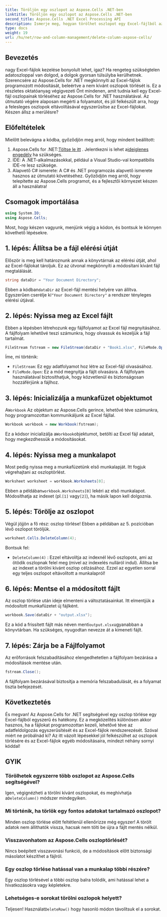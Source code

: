 ```yaml
---
title: Töröljön egy oszlopot az Aspose.Cells .NET-ben
linktitle: Töröljön egy oszlopot az Aspose.Cells .NET-ben
second_title: Aspose.Cells .NET Excel Processing API
description: Ismerje meg, hogyan törölhet oszlopot egy Excel-fájlból az Aspose.Cells for .NET segítségével. Kövesse részletes, lépésenkénti útmutatónkat az Excel-fájl módosításainak egyszerűsítéséhez.
type: docs
weight: 19
url: /hu/net/row-and-column-management/delete-column-aspose-cells/
---
```

## Bevezetés
nagy Excel-fájlok kezelése bonyolult lehet, igaz? Ha rengeteg szükségtelen adatoszloppal van dolgod, a dolgok gyorsan túlsúlyba kerülhetnek. Szerencsére az Aspose.Cells for .NET megkönnyíti az Excel-fájlok programozott módosítását, beleértve a nem kívánt oszlopok törlését is. Ez a részletes oktatóanyag végigvezeti Önt mindenen, amit tudnia kell egy Excel-fájl oszlopainak törléséhez az Aspose.Cells for .NET használatával.
Az útmutató végére alaposan megérti a folyamatot, és jól felkészült arra, hogy a felesleges oszlopok eltávolításával egyszerűsítse az Excel-fájlokat. Készen állsz a merülésre?
## Előfeltételek
Mielőtt belevágna a kódba, győződjön meg arról, hogy mindent beállított:
1.  Aspose.Cells for .NET:[Töltse le itt](https://releases.aspose.com/cells/net/) . Jelentkezni is lehet a[ideiglenes engedély](https://purchase.aspose.com/temporary-license/) ha szükséges.
2. IDE: A .NET-alkalmazásokkal, például a Visual Studio-val kompatibilis IDE-re lesz szüksége.
3. Alapvető C# ismerete: A C# és .NET programozás alapvető ismerete hasznos az útmutató követéséhez.
Győződjön meg arról, hogy telepítette az Aspose.Cells programot, és a fejlesztői környezet készen áll a használatra!
## Csomagok importálása
```csharp
using System.IO;
using Aspose.Cells;
```
Most, hogy készen vagyunk, menjünk végig a kódon, és bontsuk le könnyen követhető lépésekre.
## 1. lépés: Állítsa be a fájl elérési útját
Először is meg kell határoznunk annak a könyvtárnak az elérési útját, ahol az Excel-fájlokat tároljuk. Ez az útvonal megkönnyíti a módosítani kívánt fájl megtalálását.
```csharp
string dataDir = "Your Document Directory";
```
 Ebben a kódban`dataDir` az Excel-fájl mentési helyére van állítva. Egyszerűen cserélje ki`"Your Document Directory"` a rendszer tényleges elérési útjával.
## 2. lépés: Nyissa meg az Excel fájlt
Ebben a lépésben létrehozunk egy fájlfolyamot az Excel fájl megnyitásához. A fájlfolyam lehetővé teszi számunkra, hogy olvassuk és kezeljük a fájl tartalmát.
```csharp
FileStream fstream = new FileStream(dataDir + "Book1.xlsx", FileMode.Open);
```
Íme, mi történik:
- `FileStream`: Ez egy adatfolyamot hoz létre az Excel-fájl olvasásához.
- `FileMode.Open`: Ez a mód megnyitja a fájlt olvasásra.
A fájlfolyam használatával biztosíthatjuk, hogy közvetlenül és biztonságosan hozzáférjünk a fájlhoz.
## 3. lépés: Inicializálja a munkafüzet objektumot
 A`Workbook` Az objektum az Aspose.Cells gerince, lehetővé téve számunkra, hogy programozottan kommunikáljunk az Excel fájllal.
```csharp
Workbook workbook = new Workbook(fstream);
```
 Ez a kódsor inicializálja a`Workbook`objektumot, betölti az Excel fájl adatait, hogy megkezdhessük a módosításokat.
## 4. lépés: Nyissa meg a munkalapot
Most pedig nyissa meg a munkafüzetünk első munkalapját. Itt fogjuk végrehajtani az oszloptörlést.
```csharp
Worksheet worksheet = workbook.Worksheets[0];
```
 Ebben a példában`workbook.Worksheets[0]` lekéri az első munkalapot. Módosíthatja az indexet (pl.`[1]` vagy`[2]`), ha másik lapon kell dolgoznia.
## 5. lépés: Törölje az oszlopot
Végül jöjjön a fő rész: oszlop törlése! Ebben a példában az 5. pozícióban lévő oszlopot töröljük.
```csharp
worksheet.Cells.DeleteColumn(4);
```
Bontsuk fel:
- `DeleteColumn(4)` : Ezzel eltávolítja az indexnél lévő oszlopot`4`, ami az ötödik oszlopnak felel meg (mivel az indexelés nulláról indul). Állítsa be az indexet a törölni kívánt oszlop célzásához.
Ezzel az egyetlen sorral egy teljes oszlopot eltávolított a munkalapról!
## 6. lépés: Mentse el a módosított fájlt
Az oszlop törlése után ideje elmenteni a változtatásainkat. Itt elmentjük a módosított munkafüzetet új fájlként.
```csharp
workbook.Save(dataDir + "output.xlsx");
```
 Ez a kód a frissített fájlt más néven menti`output.xlsx`ugyanabban a könyvtárban. Ha szükséges, nyugodtan nevezze át a kimeneti fájlt.
## 7. lépés: Zárja be a Fájlfolyamot
Az erőforrások felszabadításához elengedhetetlen a fájlfolyam bezárása a módosítások mentése után.
```csharp
fstream.Close();
```
A fájlfolyam bezárásával biztosítja a memória felszabadulását, és a folyamat tiszta befejezését.
## Következtetés
És megvan! Az Aspose.Cells for .NET segítségével egy oszlop törlése egy Excel-fájlból egyszerű és hatékony. Ez a megközelítés különösen akkor hasznos, ha a fájlokat programozottan kezeli, lehetővé téve az adatfeldolgozás egyszerűsítését és az Excel-fájlok rendszerezését. 
Szóval miért ne próbálnád ki? Az itt vázolt lépésekkel jól felkészülhet az oszlopok törlésére és az Excel-fájlok egyéb módosításaira, mindezt néhány sornyi kóddal!
## GYIK
### Törölhetek egyszerre több oszlopot az Aspose.Cells segítségével?  
 Igen, végignézheti a törölni kívánt oszlopokat, és meghívhatja a`DeleteColumn()` módszer mindegyiken.
### Mi történik, ha törlök egy fontos adatokat tartalmazó oszlopot?  
Minden oszlop törlése előtt feltétlenül ellenőrizze még egyszer! A törölt adatok nem állíthatók vissza, hacsak nem tölti be újra a fájlt mentés nélkül.
### Visszavonhatom az Aspose.Cells oszloptörlését?  
Nincs beépített visszavonási funkció, de a módosítások előtt biztonsági másolatot készíthet a fájlról.
### Egy oszlop törlése hatással van a munkalap többi részére?  
Egy oszlop törlésével a többi oszlop balra tolódik, ami hatással lehet a hivatkozásokra vagy képletekre.
### Lehetséges-e sorokat törölni oszlopok helyett?  
 Teljesen! Használat`DeleteRow()` hogy hasonló módon távolítsuk el a sorokat.